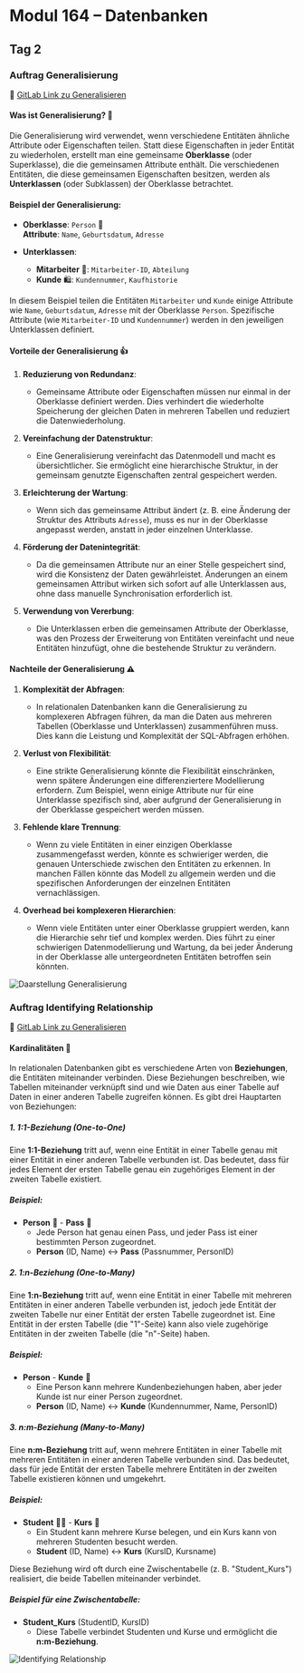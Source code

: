 # Modul 164 – Datenbanken

## Tag 2

### Auftrag Generalisierung  
🔗 [GitLab Link zu Generalisieren](https://gitlab.com/ch-tbz-it/Stud/m164/-/tree/main/2.Tag)

#### Was ist Generalisierung? 🤔

Die Generalisierung wird verwendet, wenn verschiedene Entitäten ähnliche Attribute oder Eigenschaften teilen. Statt diese Eigenschaften in jeder Entität zu wiederholen, erstellt man eine gemeinsame **Oberklasse** (oder Superklasse), die die gemeinsamen Attribute enthält. Die verschiedenen Entitäten, die diese gemeinsamen Eigenschaften besitzen, werden als **Unterklassen** (oder Subklassen) der Oberklasse betrachtet.

#### Beispiel der Generalisierung:

- **Oberklasse**: `Person` 👤  
  **Attribute**: `Name`, `Geburtsdatum`, `Adresse`
  
- **Unterklassen**:
  - **Mitarbeiter** 💼: `Mitarbeiter-ID`, `Abteilung`
  - **Kunde** 🛍️: `Kundennummer`, `Kaufhistorie`

In diesem Beispiel teilen die Entitäten `Mitarbeiter` und `Kunde` einige Attribute wie `Name`, `Geburtsdatum`, `Adresse` mit der Oberklasse `Person`. Spezifische Attribute (wie `Mitarbeiter-ID` und `Kundennummer`) werden in den jeweiligen Unterklassen definiert.

#### Vorteile der Generalisierung 👍

1. **Reduzierung von Redundanz**:
   - Gemeinsame Attribute oder Eigenschaften müssen nur einmal in der Oberklasse definiert werden. Dies verhindert die wiederholte Speicherung der gleichen Daten in mehreren Tabellen und reduziert die Datenwiederholung.
   
2. **Vereinfachung der Datenstruktur**:
   - Eine Generalisierung vereinfacht das Datenmodell und macht es übersichtlicher. Sie ermöglicht eine hierarchische Struktur, in der gemeinsam genutzte Eigenschaften zentral gespeichert werden.

3. **Erleichterung der Wartung**:
   - Wenn sich das gemeinsame Attribut ändert (z. B. eine Änderung der Struktur des Attributs `Adresse`), muss es nur in der Oberklasse angepasst werden, anstatt in jeder einzelnen Unterklasse.

4. **Förderung der Datenintegrität**:
   - Da die gemeinsamen Attribute nur an einer Stelle gespeichert sind, wird die Konsistenz der Daten gewährleistet. Änderungen an einem gemeinsamen Attribut wirken sich sofort auf alle Unterklassen aus, ohne dass manuelle Synchronisation erforderlich ist.

5. **Verwendung von Vererbung**:
   - Die Unterklassen erben die gemeinsamen Attribute der Oberklasse, was den Prozess der Erweiterung von Entitäten vereinfacht und neue Entitäten hinzufügt, ohne die bestehende Struktur zu verändern.

#### Nachteile der Generalisierung ⚠️

1. **Komplexität der Abfragen**:
   - In relationalen Datenbanken kann die Generalisierung zu komplexeren Abfragen führen, da man die Daten aus mehreren Tabellen (Oberklasse und Unterklassen) zusammenführen muss. Dies kann die Leistung und Komplexität der SQL-Abfragen erhöhen.

2. **Verlust von Flexibilität**:
   - Eine strikte Generalisierung könnte die Flexibilität einschränken, wenn spätere Änderungen eine differenziertere Modellierung erfordern. Zum Beispiel, wenn einige Attribute nur für eine Unterklasse spezifisch sind, aber aufgrund der Generalisierung in der Oberklasse gespeichert werden müssen.

3. **Fehlende klare Trennung**:
   - Wenn zu viele Entitäten in einer einzigen Oberklasse zusammengefasst werden, könnte es schwieriger werden, die genauen Unterschiede zwischen den Entitäten zu erkennen. In manchen Fällen könnte das Modell zu allgemein werden und die spezifischen Anforderungen der einzelnen Entitäten vernachlässigen.

4. **Overhead bei komplexeren Hierarchien**:
   - Wenn viele Entitäten unter einer Oberklasse gruppiert werden, kann die Hierarchie sehr tief und komplex werden. Dies führt zu einer schwierigen Datenmodellierung und Wartung, da bei jeder Änderung in der Oberklasse alle untergeordneten Entitäten betroffen sein könnten.

![Daarstellung Generalisierung](https://github.com/user-attachments/assets/a37eb555-cc57-42ef-9738-7166552adf24)

### Auftrag Identifying Relationship
  
🔗 [GitLab Link zu Generalisieren](https://gitlab.com/ch-tbz-it/Stud/m164/-/tree/main/2.Tag)

#### Kardinalitäten 🔢

In relationalen Datenbanken gibt es verschiedene Arten von **Beziehungen**, die Entitäten miteinander verbinden. Diese Beziehungen beschreiben, wie Tabellen miteinander verknüpft sind und wie Daten aus einer Tabelle auf Daten in einer anderen Tabelle zugreifen können. Es gibt drei Hauptarten von Beziehungen:

##### 1. **1:1-Beziehung (One-to-One)**

Eine **1:1-Beziehung** tritt auf, wenn eine Entität in einer Tabelle genau mit einer Entität in einer anderen Tabelle verbunden ist. Das bedeutet, dass für jedes Element der ersten Tabelle genau ein zugehöriges Element in der zweiten Tabelle existiert.

##### Beispiel:
- **Person** 👤 - **Pass** 🛂
  - Jede Person hat genau einen Pass, und jeder Pass ist einer bestimmten Person zugeordnet.
  - **Person** (ID, Name) <-> **Pass** (Passnummer, PersonID)

##### 2. **1:n-Beziehung (One-to-Many)**

Eine **1:n-Beziehung** tritt auf, wenn eine Entität in einer Tabelle mit mehreren Entitäten in einer anderen Tabelle verbunden ist, jedoch jede Entität der zweiten Tabelle nur einer Entität der ersten Tabelle zugeordnet ist. Eine Entität in der ersten Tabelle (die "1"-Seite) kann also viele zugehörige Entitäten in der zweiten Tabelle (die "n"-Seite) haben.

##### Beispiel:
- **Person** - **Kunde** 🛒
  - Eine Person kann mehrere Kundenbeziehungen haben, aber jeder Kunde ist nur einer Person zugeordnet.
  - **Person** (ID, Name) <-> **Kunde** (Kundennummer, Name, PersonID)

##### 3. **n:m-Beziehung (Many-to-Many)**

Eine **n:m-Beziehung** tritt auf, wenn mehrere Entitäten in einer Tabelle mit mehreren Entitäten in einer anderen Tabelle verbunden sind. Das bedeutet, dass für jede Entität der ersten Tabelle mehrere Entitäten in der zweiten Tabelle existieren können und umgekehrt.

##### Beispiel:
- **Student** 👨‍🎓 - **Kurs** 🏫
  - Ein Student kann mehrere Kurse belegen, und ein Kurs kann von mehreren Studenten besucht werden.
  - **Student** (ID, Name) <-> **Kurs** (KursID, Kursname)

Diese Beziehung wird oft durch eine Zwischentabelle (z. B. "Student_Kurs") realisiert, die beide Tabellen miteinander verbindet.

##### Beispiel für eine Zwischentabelle:
- **Student_Kurs** (StudentID, KursID)
  - Diese Tabelle verbindet Studenten und Kurse und ermöglicht die **n:m-Beziehung**.

![Identifying Relationship](https://github.com/user-attachments/assets/f2466b7d-1b62-4f18-8110-e69f41b0f3ae)
